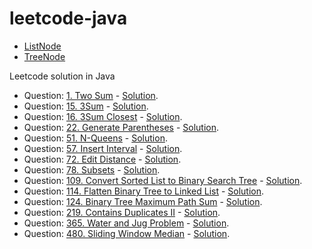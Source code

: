 # leetcode-java


- [ListNode](https://github.com/fluency03/leetcode-java/blob/master/ListNode.java)
- [TreeNode](https://github.com/fluency03/leetcode-java/blob/master/TreeNode.java)


Leetcode solution in Java

- Question: [1. Two Sum](https://leetcode.com/problems/two-sum/) - [Solution](https://github.com/fluency03/leetcode-java/blob/master/TwoSum1.java).
- Question: [15. 3Sum](https://leetcode.com/problems/3sum/) - [Solution](https://github.com/fluency03/leetcode-java/blob/master/ThreeSum15.java).
- Question: [16. 3Sum Closest](https://leetcode.com/problems/3sum-closest/) - [Solution](https://github.com/fluency03/leetcode-java/blob/master/ThreeSumClosest16.java).
- Question: [22. Generate Parentheses](https://leetcode.com/problems/generate-parentheses/) - [Solution](https://github.com/fluency03/leetcode-java/blob/master/GenerateParentheses22.java).
- Question: [51. N-Queens](https://leetcode.com/problems/n-queens/) - [Solution](https://github.com/fluency03/leetcode-java/blob/master/NQueens51.java).
- Question: [57. Insert Interval](https://leetcode.com/problems/insert-interval/) - [Solution](https://github.com/fluency03/leetcode-java/blob/master/InsertInterval57.java).
- Question: [72. Edit Distance](https://leetcode.com/problems/edit-distance/) - [Solution](https://github.com/fluency03/leetcode-java/blob/master/EditDistance72.java).
- Question: [78. Subsets](https://leetcode.com/problems/subsets/) - [Solution](https://github.com/fluency03/leetcode-java/blob/master/Subsets78.java).
- Question: [109. Convert Sorted List to Binary Search Tree](https://leetcode.com/problems/convert-sorted-list-to-binary-search-tree/) - [Solution](https://github.com/fluency03/leetcode-java/blob/master/ConvertSortedListToBST109.java).
- Question: [114. Flatten Binary Tree to Linked List](https://leetcode.com/problems/flatten-binary-tree-to-linked-list/) - [Solution](https://github.com/fluency03/leetcode-java/blob/master/FlattenBinaryTreeToLinkedList114.java).
- Question: [124. Binary Tree Maximum Path Sum](https://leetcode.com/problems/binary-tree-maximum-path-sum/) - [Solution](https://github.com/fluency03/leetcode-java/blob/master/BinaryTreeMaximumPathSum124.java).
- Question: [219. Contains Duplicates II](https://leetcode.com/problems/contains-duplicate-ii/) - [Solution](https://github.com/fluency03/leetcode-java/blob/master/ContainsDuplicatesII219.java).
- Question: [365. Water and Jug Problem](https://leetcode.com/problems/water-and-jug-problem/) - [Solution](https://github.com/fluency03/leetcode-java/blob/master/WaterAndJugProblem365.java).
- Question: [480. Sliding Window Median](https://leetcode.com/problems/sliding-window-median/) - [Solution](https://github.com/fluency03/leetcode-java/blob/master/SlidingWindowMedian480.java).
